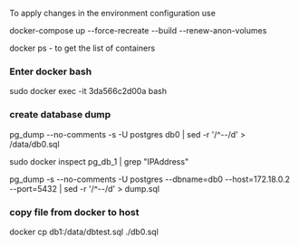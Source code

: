 To apply changes in the environment configuration use 

docker-compose up --force-recreate --build --renew-anon-volumes

docker ps - to get the list of containers

### Enter docker bash
sudo docker exec -it 3da566c2d00a bash

### create database dump
pg_dump --no-comments -s -U postgres db0 | sed -r '/^--/d' > /data/db0.sql

sudo docker inspect pg_db_1 | grep "IPAddress"

pg_dump -s --no-comments -U postgres --dbname=db0 --host=172.18.0.2 --port=5432 | sed -r '/^--/d' > dump.sql

### copy file from docker to host
docker cp db1:/data/dbtest.sql ./db0.sql

